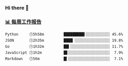 ### Hi there 👋

<!--
**yiningv/yiningv** is a ✨ _special_ ✨ repository because its `README.md` (this file) appears on your GitHub profile.

Here are some ideas to get you started:

- 🔭 I’m currently working on ...
- 🌱 I’m currently learning ...
- 👯 I’m looking to collaborate on ...
- 🤔 I’m looking for help with ...
- 💬 Ask me about ...
- 📫 How to reach me: ...
- 😄 Pronouns: ...
- ⚡ Fun fact: ...
-->


### <a href="https://gist.github.com/b3f90cfdb958d2401b019f821c34c859" target="_blank">📊 每周工作报告</a>
```text
Python     🕓5h58m         █████████▌░░░░░░░░░░░ 45.6%
JSON       🕓2h35m         ████▏░░░░░░░░░░░░░░░░ 19.8%
Go         🕓1h32m         ██▍░░░░░░░░░░░░░░░░░░ 11.7%
JavaScript 🕓1h2m          █▋░░░░░░░░░░░░░░░░░░░  7.9%
Markdown   🕓56m           █▍░░░░░░░░░░░░░░░░░░░  7.1%
```

